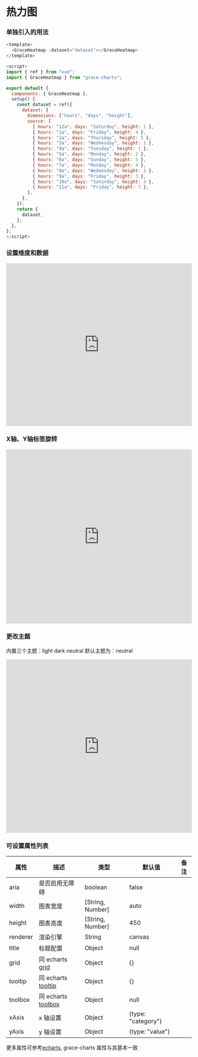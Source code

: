 # 热力图

### 单独引入的用法

```js
<template>
  <GraceHeatmap :dataset="dataset"></GraceHeatmap>
</template>

<script>
import { ref } from "vue";
import { GraceHeatmap } from "grace-charts";

export default {
  components: { GraceHeatmap },
  setup() {
    const dataset = ref({
      dataset: {
        dimensions: ["hours", "days", "height"],
        source: [
          { hours: "12a", days: "Saturday", height: 1 },
          { hours: "1a", days: "Friday", height: 4 },
          { hours: "2a", days: "Thursday", height: 5 },
          { hours: "3a", days: "Wednesday", height: 1 },
          { hours: "4a", days: "Tuesday", height: 1 },
          { hours: "5a", days: "Monday", height: 2 },
          { hours: "6a", days: "Sunday", height: 5 },
          { hours: "7a", days: "Monday", height: 4 },
          { hours: "8a", days: "Wednesday", height: 1 },
          { hours: "9a", days: "Friday", height: 3 },
          { hours: "10a", days: "Saturday", height: 3 },
          { hours: "11a", days: "Friday", height: 7 },
        ],
      },
    });
    return {
      dataset,
    };
  },
};
</script>
```

### 设置维度和数据

<iframe height="440" style="width: 100%;" scrolling="no" title="Untitled" src="https://codepen.io/tdaine/embed/wvmJeZJ?default-tab=js%2Cresult&theme-id=light" frameborder="no" loading="lazy" allowtransparency="true" allowfullscreen="true">
  See the Pen <a href="https://codepen.io/tdaine/pen/wvmJeZJ">
  Untitled</a> by Tdaine (<a href="https://codepen.io/tdaine">@tdaine</a>)
  on <a href="https://codepen.io">CodePen</a>.
</iframe>

### X轴、Y轴标签旋转

<iframe height="470.6666259765625" style="width: 100%;" scrolling="no" title="grace-heatmap-02" src="https://codepen.io/tdaine/embed/YzaZxyy?default-tab=js%2Cresult&theme-id=light" frameborder="no" loading="lazy" allowtransparency="true" allowfullscreen="true">
  See the Pen <a href="https://codepen.io/tdaine/pen/YzaZxyy">
  grace-heatmap-02</a> by Tdaine (<a href="https://codepen.io/tdaine">@tdaine</a>)
  on <a href="https://codepen.io">CodePen</a>.
</iframe>

### 更改主题

内置三个主题：light dark neutral 默认主题为：neutral

<iframe height="468.66668701171875" style="width: 100%;" scrolling="no" title="Untitled" src="https://codepen.io/tdaine/embed/VwXpzjv?default-tab=js%2Cresult&theme-id=light" frameborder="no" loading="lazy" allowtransparency="true" allowfullscreen="true">
  See the Pen <a href="https://codepen.io/tdaine/pen/VwXpzjv">
  Untitled</a> by Tdaine (<a href="https://codepen.io/tdaine">@tdaine</a>)
  on <a href="https://codepen.io">CodePen</a>.
</iframe>

### 可设置属性列表

| 属性     | 描述                                                                    | 类型             | 默认值             | 备注 |
| -------- | ----------------------------------------------------------------------- | ---------------- | ------------------ | ---- |
| aria     | 是否启用无障碍                                                          | boolean          | false              |      |
| width    | 图表宽度                                                                | [String, Number] | auto               |      |
| height   | 图表高度                                                                | [String, Number] | 450                |      |
| renderer | 渲染引擎                                                                | String           | canvas             |      |
| title    | 标题配置                                                                | Object           | null               |      |
| grid     | 同 echarts [grid](https://echarts.apache.org/zh/option.html#grid)       | Object           | {}                 |      |
| tooltip  | 同 echarts [tooltip](https://echarts.apache.org/zh/option.html#tooltip) | Object           | {}                 |      |
| toolbox  | 同 echarts [toolbox](https://echarts.apache.org/zh/option.html#toolbox) | Object           | null               |      |
| xAxis    | x 轴设置                                                                | Object           | {type: "category"} |      |
| yAxis    | y 轴设置                                                                | Object           | {type: "value"}    |      |

更多属性可参考[echarts](https://echarts.apache.org/zh/option.html#title), grace-charts 属性与其基本一致
